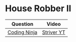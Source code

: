 House Robber II
===

|Question|Video|
|-|-|
|[Coding Ninja]()|[Striver YT](https://www.youtube.com/watch?v=3WaxQMELSkw&list=PLgUwDviBIf0qUlt5H_kiKYaNSqJ81PMMY&index=8&ab_channel=takeUforward)|